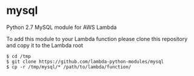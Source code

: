 # mysql
Python 2.7 MySQL module for AWS Lambda

To add this module to your Lambda function please clone this repository and copy it to the Lambda root

```
$ cd /tmp
$ git clone https://github.com/lambda-python-modules/mysql
$ cp -r /tmp/mysql/* /path/to/lambda/function/
```
